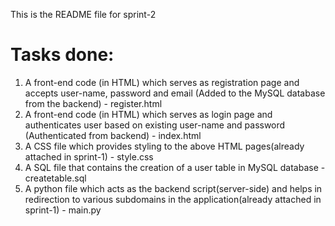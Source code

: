 This is the README file for sprint-2

# Tasks done:
1. A front-end code (in HTML) which serves as registration page and accepts user-name, password and email (Added to the MySQL database from the backend) - register.html
2. A front-end code (in HTML) which serves as login page and authenticates user based on existing user-name and password (Authenticated from backend) - index.html
3. A CSS file which provides styling to the above HTML pages(already attached in sprint-1) - style.css
4. A SQL file that contains the creation of a user table in MySQL database - createtable.sql
5. A python file which acts as the backend script(server-side) and helps in redirection to various subdomains in the application(already attached in sprint-1) - main.py


